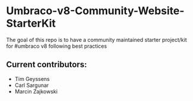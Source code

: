 # Umbraco-v8-Community-Website-StarterKit
The goal of this repo is to have a community maintained starter project/kit for #umbraco v8 following best practices

## Current contributors:

- Tim Geyssens
- Carl Sargunar
- Marcin Zajkowski
